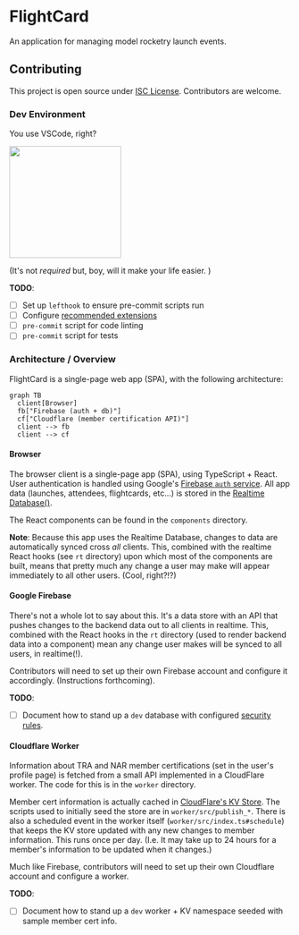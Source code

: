 # FlightCard

An application for managing model rocketry launch events.

## Contributing

This project is open source under [ISC License](https://opensource.org/licenses/ISC). Contributors are welcome.

### Dev Environment

You use VSCode, right?

<img width="200" src="https://i.imgflip.com/rqk1m.jpg" />

(It's not _required_ but, boy, will it make your life easier. )

**TODO**:

- [ ] Set up `lefthook` to ensure pre-commit scripts run
- [ ] Configure [recommended extensions](https://code.visualstudio.com/docs/editor/extension-marketplace#_recommended-extensions)
- [ ] `pre-commit` script for code linting
- [ ] `pre-commit` script for tests

### Architecture / Overview

FlightCard is a single-page web app (SPA), with the following architecture:

```mermaid
graph TB
  client[Browser]
  fb["Firebase (auth + db)"]
  cf["Cloudflare (member certification API)"]
  client --> fb
  client --> cf
```

#### Browser

The browser client is a single-page app (SPA), using TypeScript + React. User authentication is handled using Google's [Firebase `auth` service](https://firebase.google.com/docs/auth). All app data (launches, attendees, flightcards, etc...) is stored in the [Realtime Database()](https://firebase.google.com/docs/database).

The React components can be found in the `components` directory.

**Note**: Because this app uses the Realtime Database, changes to data are automatically synced cross _all_ clients. This, combined with the realtime React hooks (see `rt` directory) upon which most of the components are built, means that pretty much any change a user may make will appear immediately to all other users. (Cool, right?!?)

#### Google Firebase

There's not a whole lot to say about this. It's a data store with an API that pushes changes to the backend data out to all clients in realtime. This, combined with the React hooks in the `rt` directory (used to render backend data into a component) mean any change user makes will be synced to all users, in realtime(!).

Contributors will need to set up their own Firebase account and configure it accordingly. (Instructions forthcoming).

**TODO**:

- [ ] Document how to stand up a `dev` database with configured [security rules](https://github.com/broofa/flightcard/blob/main/rules.json).

#### Cloudflare Worker

Information about TRA and NAR member certifications (set in the user's profile page) is fetched from a small API implemented in a CloudFlare worker. The code for this is in the `worker` directory.

Member cert information is actually cached in [CloudFlare's KV Store](https://developers.cloudflare.com/workers/runtime-apis/kv/). The scripts used to initially seed the store are in `worker/src/publish_*`. There is also a scheduled event in the worker itself (`worker/src/index.ts#schedule`) that keeps the KV store updated with any new changes to member information. This runs once per day. (I.e. It may take up to 24 hours for a member's information to be updated when it changes.)

Much like Firebase, contributors will need to set up their own Cloudflare account and configure a worker.

**TODO**:

- [ ] Document how to stand up a `dev` worker + KV namespace seeded with sample member cert info.
